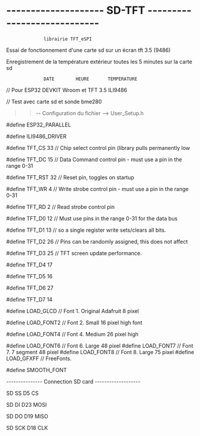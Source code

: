 # -------------------- SD-TFT ----------------------------

                  librairie TFT_eSPI
 
Essai de fonctionnement d'une carte sd sur un écran tft 3.5 (9486)

Enregistrement de la température extérieur toutes les 5 minutes sur la carte sd

                  DATE        HEURE       TEMPERATURE



// Pour ESP32 DEVKIT Wroom et TFT 3.5 ILI9486

// Test avec carte sd et sonde bme280

>> --   Configuration du fichier  -->    User_Setup.h 

#define ESP32_PARALLEL

#define ILI9486_DRIVER

#define TFT_CS 33 // Chip select control pin (library pulls permanently low

#define TFT_DC 15 // Data Command control pin - must use a pin in the range 0-31

#define TFT_RST 32 // Reset pin, toggles on startup

#define TFT_WR 4 // Write strobe control pin - must use a pin in the range 0-31

#define TFT_RD 2 // Read strobe control pin

#define TFT_D0 12 // Must use pins in the range 0-31 for the data bus

#define TFT_D1 13 // so a single register write sets/clears all bits.

#define TFT_D2 26 // Pins can be randomly assigned, this does not affect

#define TFT_D3 25 // TFT screen update performance.

#define TFT_D4 17

#define TFT_D5 16

#define TFT_D6 27

#define TFT_D7 14

#define LOAD_GLCD   // Font 1. Original Adafruit 8 pixel

#define LOAD_FONT2  // Font 2. Small 16 pixel high font

#define LOAD_FONT4  // Font 4. Medium 26 pixel high

#define LOAD_FONT6  // Font 6. Large 48 pixel
#define LOAD_FONT7  // Font 7. 7 segment 48 pixel
#define LOAD_FONT8  // Font 8. Large 75 pixel
#define LOAD_GFXFF  // FreeFonts.

#define SMOOTH_FONT

--------------- Connection SD card -------------------

SD SS  D5 CS

SD DI D23 MOSI

SD DO D19 MISO

SD SCK  D18 CLK